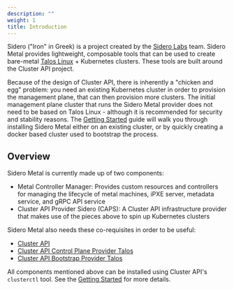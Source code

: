 ```yaml
---
description: ""
weight: 1
title: Introduction
---
```


Sidero ("Iron" in Greek) is a project created by the [Sidero Labs](https://www.SideroLabs.com/) team.
Sidero Metal provides lightweight, composable tools that can be used to create bare-metal [Talos Linux](https://www.talos.dev) + Kubernetes clusters.
These tools are built around the Cluster API project.

Because of the design of Cluster API, there is inherently a "chicken and egg" problem: you need an existing Kubernetes cluster in order to provision the management plane, that can then provision more clusters.
The initial management plane cluster that runs the Sidero Metal provider does not need to be based on Talos Linux - although it is recommended for security and stability reasons.
The [Getting Started](../../getting-started/) guide will walk you through installing Sidero Metal either on an existing cluster, or by quickly creating a docker based cluster used to bootstrap the process.

## Overview

Sidero Metal is currently made up of two components:

- Metal Controller Manager: Provides custom resources and controllers for managing the lifecycle of metal machines, iPXE server, metadata service, and gRPC API service
- Cluster API Provider Sidero (CAPS): A Cluster API infrastructure provider that makes use of the pieces above to spin up Kubernetes clusters

Sidero Metal also needs these co-requisites in order to be useful:

- [Cluster API](https://github.com/kubernetes-sigs/cluster-api)
- [Cluster API Control Plane Provider Talos](https://github.com/talos-systems/cluster-api-control-plane-provider-talos)
- [Cluster API Bootstrap Provider Talos](https://github.com/talos-systems/cluster-api-bootstrap-provider-talos)

All components mentioned above can be installed using Cluster API's `clusterctl` tool.
See the [Getting Started](../../getting-started/) for more details.
